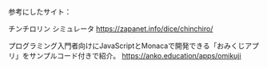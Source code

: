 参考にしたサイト：

チンチロリン シミュレータ
https://zapanet.info/dice/chinchiro/

プログラミング入門者向けにJavaScriptとMonacaで開発できる「おみくじアプリ」をサンプルコード付きで紹介。
https://anko.education/apps/omikuji
